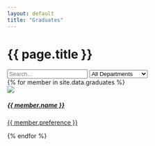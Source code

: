 ```yaml
---
layout: default
title: "Graduates"
---
```

<div class="container mt-4">
	<h1 class="mb-3 ala-font">{{ page.title }}</h1>
	<input id="graduateSearch" type="search" class="form-control mb-2" placeholder="Search..." aria-label="Search">
	<select id="department" class="form-select mb-2">
		<option value="All" selected>All Departments</option>
		<option>Animation</option>
		<option>Art</option>
		<option>Compositing</option>
		<option>FX</option>
		<option>Layout</option>
		<option>Lighting</option>
		<option>Modelling</option>
		<option>Production</option>
		<option>Surfacing</option>
		<option>Technical Direction</option>
	</select>
	<div id="item-container" class="row">
		{% for member in site.data.graduates %}
		<div class="search-item col-md-4 p-2 text-center" aria-label="{{ member.name }}" aria-department="{{ member.preference }}">
			<a href="{{ member.linkedin }}">
				<div class="card text-white card-dark">
					<div class="card-body">
						<img src="/assets/images/graduates/{{ member.id }}.webp" loading="lazy" class="p-3 w-75 rounded-circle">
						<h5 class="card-title ala-font">{{ member.name }}</h5>
						<p class="card-text">{{ member.preference }}</p>
					</div>
				</div>
			</a>
		</div>
		{% endfor %}
	</div>
</div>

<script>
(function() {
	const searchBar = document.getElementById("graduateSearch");
	const deptSelect = document.getElementById("department");
	const container = document.getElementById("item-container");
	const people = Array.from(document.getElementsByClassName("search-item"));

	// No search bar is complete without an overengineered ranking system
	function updateResults(e) {
		// Split by words, e.g. "Hallam Roberts" => ["Hallam", "Roberts"]
		const query = searchBar.value.toLowerCase().trim().match(/\w+/g);
		
		people.forEach((person) => {
			person.score = 0;
			
			// Filter and order by department
			if (deptSelect.value !== "All") {
				const dept = person.getAttribute("aria-department");
				const deptIndex = dept.indexOf(deptSelect.value);
				// Hide people in non-matching departments
				if (deptIndex === -1) {
					person.style.display = "none";
					return;
				}
				// Order by department preference
				person.score += 2 - deptIndex / (dept.length - 1);
			}

			// Display everyone when no string is searched
			if (!query) {
				person.style.display = "block";
				return;
			}

			// Filter and order by name
			const words = person.getAttribute("aria-label").toLowerCase().trim().match(/\w+/g);
			let nameScore = 0;
			for (let i = 0; i < words.length; ++i) {
				const word = words[i];
				query.forEach((queryWord) => {
					// startsWith is better than fuzzy search since it gives predictable results
					// E.g. "Ru" matches "Ruben" instead of "Trung Hieu"
					if (!word.startsWith(queryWord)) return;
					// Rank based on how close the word is to the start of the name
					// E.g. "R" orders "Ruben Luzaic" before "Hallam Roberts"
					nameScore += 2 - i / (words.length - 1);
				});
			}

			// Hide non-matching results
			person.style.display = nameScore === 0 ? "none" : "block";
			person.score += nameScore;
		});
		
		people.sort((a, b) => {
			const diff = b.score - a.score;
			// Sort alphabetically when names have the same score
			return diff === 0
				? a.getAttribute("aria-label").localeCompare(b.getAttribute("aria-label"))
				: diff;
		}).forEach(elem => container.appendChild(elem));
	}

	searchBar.addEventListener("input", updateResults);
	department.addEventListener("change", updateResults);
})();
</script>
